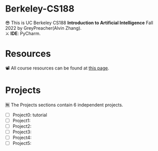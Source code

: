 # Berkeley-CS188
😎 This is UC Berkeley CS188 **Introduction to Artificial Intelligence** Fall 2022 by GreyPreacher(Alvin Zhang).  
⚔ **IDE**: PyCharm.

# Resources
📽 All course resources can be found at [this page](https://inst.eecs.berkeley.edu/~cs188/fa22/).  

# Projects
🈚 The Projects sections contain 6 independent projects. 
- [ ] Project0: tutorial
- [ ] Project1: 
- [ ] Project2: 
- [ ] Project3: 
- [ ] Project4: 
- [ ] Project5: 